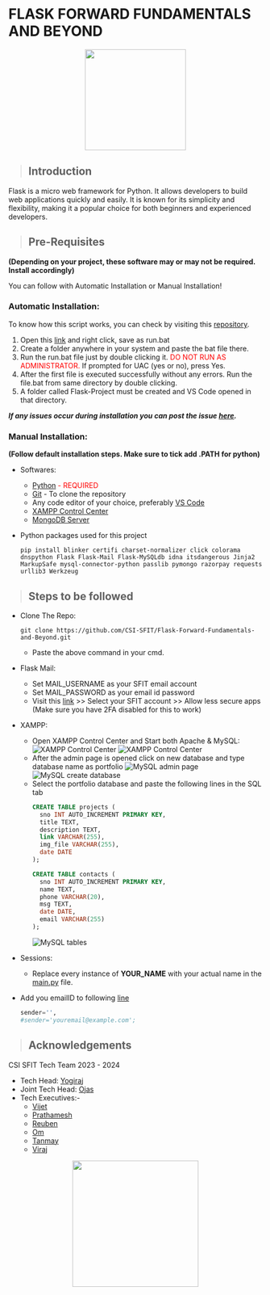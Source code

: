 # FLASK FORWARD FUNDAMENTALS AND BEYOND

<p align="center">
  <img src="static/assets/img.png" width="200" />
</p>

> ## Introduction

Flask is a micro web framework for Python. It allows developers to build web applications quickly and easily. It is known for its simplicity and flexibility, making it a popular choice for both beginners and experienced developers.

> ## Pre-Requisites

**(Depending on your project, these software may or may not be required. Install accordingly)**

You can follow with Automatic Installation or Manual Installation!

### Automatic Installation:

To know how this script works, you can check by visiting this [repository](https://github.com/Tetroner9/CSI).

1. Open this [link](https://raw.githubusercontent.com/Tetroner9/CSI/main/run.bat) and right click, save as run.bat
2. Create a folder anywhere in your system and paste the bat file there.
3. Run the run.bat file just by double clicking it. <span style="color:red">DO NOT RUN AS ADMINISTRATOR.</span>
If prompted for UAC (yes or no), press Yes.
4. After the first file is executed successfully without any errors. Run the file.bat from same directory by double clicking.
5. A folder called Flask-Project must be created and VS Code opened in that directory.

***If any issues occur during installation you can post the issue [here](https://github.com/Tetroner9/CSI/issues/new).***
### Manual Installation:

**(Follow default installation steps. Make sure to tick add .PATH for python)**

- Softwares:
  - <span style="color:red">[Python](https://www.python.org/ftp/python/3.12.2/python-3.12.2-amd64.exe) - REQUIRED</span>
  - [Git](https://github.com/git-for-windows/git/releases/download/v2.44.0.windows.1/Git-2.44.0-64-bit.exe) - To clone the repository
  - Any code editor of your choice, preferably [VS Code](https://code.visualstudio.com/docs/?dv=win64user)
  - [XAMPP Control Center](https://sourceforge.net/projects/xampp/files/latest/download)
  - [MongoDB Server](https://fastdl.mongodb.org/windows/mongodb-windows-x86_64-7.0.7-signed.msi)

 - Python packages used for this project
   ```shell
   pip install blinker certifi charset-normalizer click colorama dnspython Flask Flask-Mail Flask-MySQLdb idna itsdangerous Jinja2 MarkupSafe mysql-connector-python passlib pymongo razorpay requests urllib3 Werkzeug
   ```

> ## Steps to be followed

- Clone The Repo:
  ```shell
  git clone https://github.com/CSI-SFIT/Flask-Forward-Fundamentals-and-Beyond.git
  ```
  - Paste the above command in your cmd.

- Flask Mail:
  - Set MAIL_USERNAME as your SFIT email account
  - Set MAIL_PASSWORD as your email id password
  - Visit this [link](https://myaccount.google.com/lesssecureapps?pli=1) >> Select your SFIT account >> Allow less secure apps
  (Make sure you have 2FA disabled for this to work)

- XAMPP:
  - Open XAMPP Control Center and Start both Apache & MySQL:
  ![XAMPP Control Center](/screenshots/1.png)
  ![XAMPP Control Center](/screenshots/2.png)
  - After the admin page is opened click on new database and type database name as portfolio
  ![MySQL admin page](/screenshots/3.png)
  ![MySQL create database](/screenshots/4.png)
  - Select the portfolio database and paste the following lines in the SQL tab
      ```sql
      CREATE TABLE projects (
        sno INT AUTO_INCREMENT PRIMARY KEY,
        title TEXT,
        description TEXT,
        link VARCHAR(255),
        img_file VARCHAR(255),
        date DATE
      );

      CREATE TABLE contacts (
        sno INT AUTO_INCREMENT PRIMARY KEY,
        name TEXT,
        phone VARCHAR(20),
        msg TEXT,
        date DATE,
        email VARCHAR(255)
      );
      ```
    ![MySQL tables](/screenshots/5.png)

- Sessions:
  - Replace every instance of **YOUR_NAME** with your actual name in the [main.py](main.py) file.

- Add you emailID to following [line](https://github.com/CSI-SFIT/Flask-Forward-Fundamentals-and-Beyond/blob/bb0507ef0a22601b667a256cdecbecd35f121205/main.py#L48)
  ```python
  sender='',
  #sender='youremail@example.com';
  ```

> ## Acknowledgements

CSI SFIT Tech Team 2023 - 2024

- Tech Head: [Yogiraj](https://github.com/yogiiieee)
- Joint Tech Head: [Ojas]()
- Tech Executives:-
  - [Vijet](https://github.com/avogadronuggies)
  - [Prathamesh](https://github.com/PrathameshDesai0409)
  - [Reuben](https://github.com/ReubenMatrix)
  - [Om](https://github.com/Tetroner9)
  - [Tanmay](https://github.com/tannmayy14)
  - [Viraj]()

<p align="center">
  <a href="https://www.csi.sfit.ac.in/">
    <img src="static/assets/img_1.png" width="250" />
  </a>
</p>
